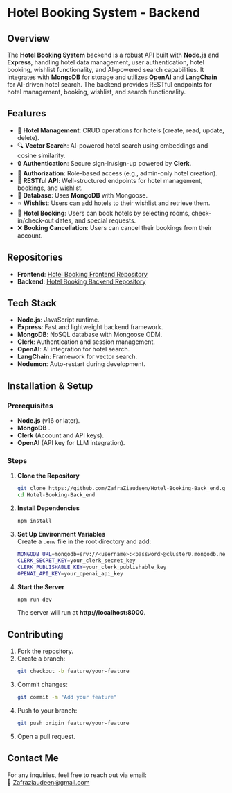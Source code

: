 # Hotel Booking System - Backend

## Overview
The **Hotel Booking System** backend is a robust API built with **Node.js** and **Express**, handling hotel data management, user authentication, hotel booking, wishlist functionality, and AI-powered search capabilities. It integrates with **MongoDB** for storage and utilizes **OpenAI** and **LangChain** for AI-driven hotel search. The backend provides RESTful endpoints for hotel management, booking, wishlist, and search functionality.

## Features
- 🏨 **Hotel Management**: CRUD operations for hotels (create, read, update, delete).  
- 🔍 **Vector Search**: AI-powered hotel search using embeddings and cosine similarity.  
- 🔒 **Authentication**: Secure sign-in/sign-up powered by **Clerk**.  
- 🚪 **Authorization**: Role-based access (e.g., admin-only hotel creation).  
- 📡 **RESTful API**: Well-structured endpoints for hotel management, bookings, and wishlist.  
- 💾 **Database**: Uses **MongoDB** with Mongoose.  
- ⭐ **Wishlist**: Users can add hotels to their wishlist and retrieve them.  
- 📅 **Hotel Booking**: Users can book hotels by selecting rooms, check-in/check-out dates, and special requests.  
- ❌ **Booking Cancellation**: Users can cancel their bookings from their account.

## Repositories
- **Frontend**: [Hotel Booking Frontend Repository](https://github.com/ZafraZiaudeen/Hotel-Booking)  
- **Backend**: [Hotel Booking Backend Repository](https://github.com/ZafraZiaudeen/Hotel-Booking-Back_end)

## Tech Stack
- **Node.js**: JavaScript runtime.  
- **Express**: Fast and lightweight backend framework.  
- **MongoDB**: NoSQL database with Mongoose ODM.  
- **Clerk**: Authentication and session management.  
- **OpenAI**: AI integration for hotel search.  
- **LangChain**: Framework for vector search.  
- **Nodemon**: Auto-restart during development.  

## Installation & Setup
### Prerequisites
- **Node.js** (v16 or later).  
- **MongoDB** .  
- **Clerk** (Account and API keys).  
- **OpenAI** (API key for LLM integration).  

### Steps
1. **Clone the Repository**
   ```sh
   git clone https://github.com/ZafraZiaudeen/Hotel-Booking-Back_end.git
   cd Hotel-Booking-Back_end
   ```

2. **Install Dependencies**
   ```sh
   npm install
   ```

3. **Set Up Environment Variables**  
   Create a `.env` file in the root directory and add:
   ```sh
   MONGODB_URL=mongodb+srv://<username>:<password>@cluster0.mongodb.net/hotels?retryWrites=true&w=majority
   CLERK_SECRET_KEY=your_clerk_secret_key
   CLERK_PUBLISHABLE_KEY=your_clerk_publishable_key
   OPENAI_API_KEY=your_openai_api_key
   ```

4. **Start the Server**
   ```sh
   npm run dev
   ```
   The server will run at **http://localhost:8000**.

## Contributing
1. Fork the repository.
2. Create a branch:  
   ```sh
   git checkout -b feature/your-feature
   ```
3. Commit changes:  
   ```sh
   git commit -m "Add your feature"
   ```
4. Push to your branch:  
   ```sh
   git push origin feature/your-feature
   ```
5. Open a pull request.

## Contact Me
For any inquiries, feel free to reach out via email:  
📧 Zafraziaudeen@gmail.com


